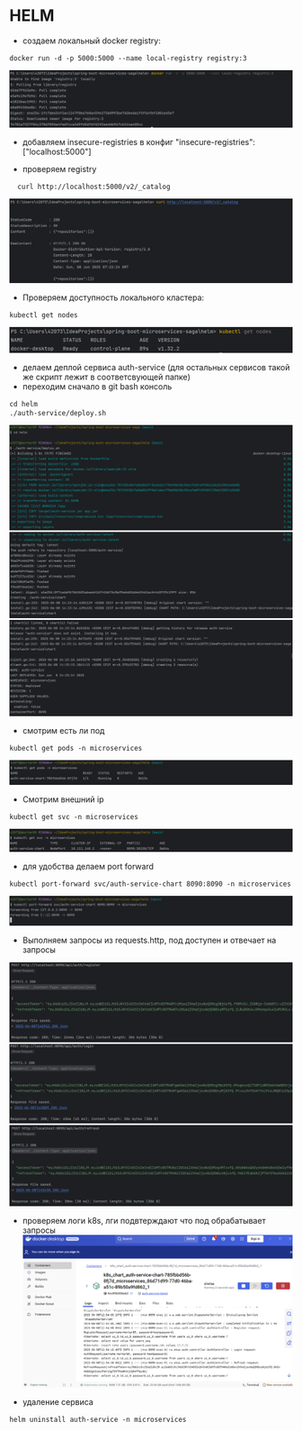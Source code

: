 # HELM

* создаем локальный docker registry:

```shell
docker run -d -p 5000:5000 --name local-registry registry:3
```
![helm_1.png](helm_1.png)

* добавляем insecure-registries в конфиг
  "insecure-registries": ["localhost:5000"]

* проверяем registry
```shell
  curl http://localhost:5000/v2/_catalog
```
![helm_2.png](helm_2.png)

* Проверяем доступность локального кластера:

```shell
kubectl get nodes
```
![helm_3.png](helm_3.png)

* делаем деплой сервиса auth-service (для остальных сервисов такой же скрипт лежит в соответсвующей папке)
* переходим сначало в git bash консоль
```shell
cd helm
./auth-service/deploy.sh
```
![helm_4.png](helm_4.png)
![helm_5.png](helm_5.png)
![helm_6.png](helm_6.png)

* смотрим есть ли под
```shell
kubectl get pods -n microservices
```
![helm_7.png](helm_7.png)

* Смотрим внешний ip
```shell
kubectl get svc -n microservices
```
![helm_8.png](helm_8.png)

* для удобства делаем port forward
```shell
kubectl port-forward svc/auth-service-chart 8090:8090 -n microservices
```
![helm_9.png](helm_9.png)

* Выполняем запросы из requests.http, под доступен и отвечает на запросы

![helm_10.png](helm_10.png)
![helm_11.png](helm_11.png)
![helm_12.png](helm_12.png)

* проверяем логи k8s, лги подвтерждают что под обрабатывает запросы
![helm_13.png](helm_13.png)

* удаление сервиса
```shell
helm uninstall auth-service -n microservices
```